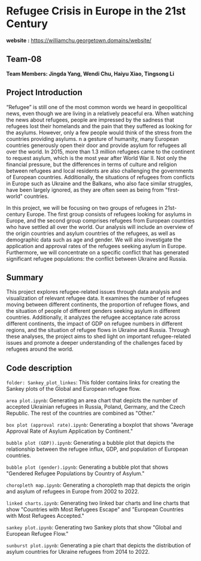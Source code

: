 # Refugee Crisis in Europe in the 21st Century

**website :**
https://williamchu.georgetown.domains/website/

## Team-08
 
**Team Members: Jingda Yang, Wendi Chu, Haiyu Xiao, Tingsong Li**

## Project Introduction

“Refugee” is still one of the most common words we heard in geopolitical news, even though we are living in a relatively peaceful era. When watching the news about refugees, people are impressed by the sadness that refugees lost their homelands and the pain that they suffered as looking for the asylums. However, only a few people would think of the stress from the countries providing asylums. n a gesture of humanity, many European countries generously open their door and provide asylum for refugees all over the world. In 2015, more than 1.3 million refugees came to the continent to request asylum, which is the most year after World War II. Not only the financial pressure, but the differences in terms of culture and religion between refugees and local residents are also challenging the governments of European countries. Additionally, the situations of refugees from conflicts in Europe such as Ukraine and the Balkans, who also face similar struggles, have been largely ignored, as they are often seen as being from "first-world" countries.

In this project, we will be focusing on two groups of refugees in 21st-century Europe. The first group consists of refugees looking for asylums in Europe, and the second group comprises refugees from European countries who have settled all over the world. Our analysis will include an overview of the origin countries and asylum countries of the refugees, as well as demographic data such as age and gender. We will also investigate the application and approval rates of the refugees seeking asylum in Europe. Furthermore, we will concentrate on a specific conflict that has generated significant refugee populations: the conflict between Ukraine and Russia. 

## Summary

This project explores refugee-related issues through data analysis and visualization of relevant refugee data. It examines the number of refugees moving between different continents, the proportion of refugee flows, and the situation of people of different genders seeking asylum in different countries. Additionally, it analyzes the refugee acceptance rate across different continents, the impact of GDP on refugee numbers in different regions, and the situation of refugee flows in Ukraine and Russia. Through these analyses, the project aims to shed light on important refugee-related issues and promote a deeper understanding of the challenges faced by refugees around the world.

## Code description
`folder: Sankey_plot_linkes`: This folder contains links for creating the Sankey plots of the Global and European refugee flow.

`area plot.ipynb`: Generating an area chart that depicts the number of accepted Ukrainian refugees in Russia, Poland, Germany, and the Czech Republic. The rest of the countries are combined as "Other."

`box plot (approval rate).ipynb`: Generating a boxplot that shows "Average Approval Rate of Asylum Application by Continent."

`bubble plot (GDP)).ipynb`: Generating a bubble plot that depicts the relationship between the refugee influx, GDP, and population of European countries.

`bubble plot (gender).ipynb`: Generating a bubble plot that shows "Gendered Refugee Populations by Country of Asylum."

`choropleth map.ipynb`: Generating a choropleth map that depicts the origin and asylum of refugees in Europe from 2002 to 2022.

`linked charts.ipynb`: Generating two linked bar charts and line charts that show "Countries with Most Refugees Escape" and "European Countries with Most Refugees Accepted."

`sankey plot.ipynb`: Generating two Sankey plots that show "Global and European Refugee Flow."

`sunburst plot.ipynb`: Generating a pie chart that depicts the distribution of asylum countries for Ukraine refugees from 2014 to 2022.




